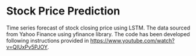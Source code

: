 # Stock Price Prediction
Time series forecast of stock closing price using LSTM. The data sourced from Yahoo Finance using yfinance library. The code has been developed following instructions provided in https://www.youtube.com/watch?v=QIUxPv5PJOY.
  

